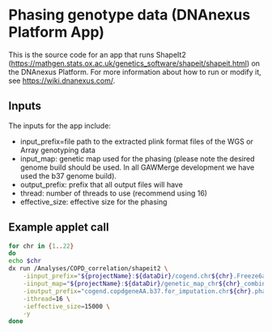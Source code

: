 <!-- dx-header -->
# Phasing genotype data (DNAnexus Platform App)

This is the source code for an app that runs ShapeIt2 (https://mathgen.stats.ox.ac.uk/genetics_software/shapeit/shapeit.html) on the DNAnexus Platform. For more information about how to run or modify it, see https://wiki.dnanexus.com/.

## Inputs
The inputs for the app include:
- input_prefix=file path to the extracted plink format files of the WGS or Array genotyping data
- input_map: genetic map used for the phasing (please note the desired genome build should be used. In all GAWMerge development we have used the b37 genome build).
- output_prefix: prefix that all output files will have
- thread: number of threads to use (recommend using 16)
- effective_size: effective size for the phasing

## Example applet call
```bash
for chr in {1..22}
do
echo $chr
dx run /Analyses/COPD_correlation/shapeit2 \
    -iinput_prefix="${projectName}:${dataDir}/cogend.chr${chr}.Freeze6a.copdgene.aa.extraction.qc.workflow.PASSOnly.DupsRemoved.b37.aa.missing.hw_p_gte_1e-4" \
    -iinput_map="${projectName}:${dataDir}/genetic_map_chr${chr}_combined_b37.txt" \
    -ioutput_prefix="cogend.copdgeneAA.b37.for_imputation.chr${chr}.phased" \
    -ithread=16 \
    -ieffective_size=15000 \
    -y
done
```



